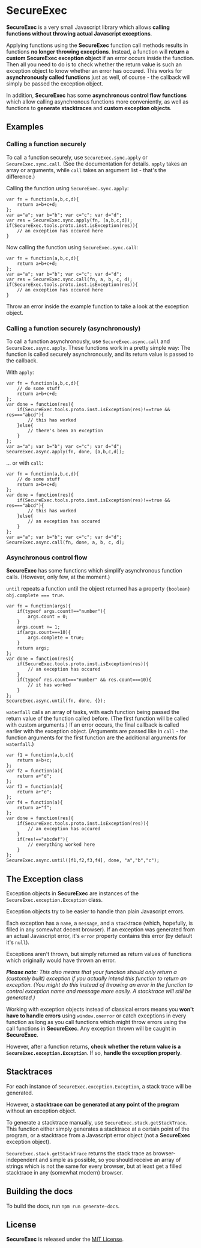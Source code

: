 # SecureExec

**SecureExec** is a very small Javascript library which
allows **calling functions without throwing actual Javascript exceptions**.

Applying functions using the **SecureExec** function call methods results in
functions **no longer throwing exceptions**. Instead, a function
will **return a custom SecureExec exception object** if an error occurs inside
the function. Then all you need to do is to check whether the return value is
such an exception object to know whether an error has occured. This works
for **asynchronously called functions** just as well, of course - the callback
will simply be passed the exception object.

In addition, **SecureExec** has some **asynchronous control flow functions**
which allow calling asynchronous functions more conveniently, as well as
functions to **generate stacktraces** and **custom exception objects**.

## Examples

### Calling a function securely

To call a function securely, use `SecureExec.sync.apply`
or `SecureExec.sync.call`. (See the documentation for details. `apply` takes
an array or arguments, while `call` takes an argument list - that's the
difference.)

Calling the function using `SecureExec.sync.apply`:

```
var fn = function(a,b,c,d){
    return a+b+c+d;
};
var a="a"; var b="b"; var c="c"; var d="d";
var res = SecureExec.sync.apply(fn, [a,b,c,d]);
if(SecureExec.tools.proto.inst.isException(res)){
    // an exception has occured here
}
```
Now calling the function using `SecureExec.sync.call`:

```
var fn = function(a,b,c,d){
    return a+b+c+d;
};
var a="a"; var b="b"; var c="c"; var d="d";
var res = SecureExec.sync.call(fn, a, b, c, d);
if(SecureExec.tools.proto.inst.isException(res)){
    // an exception has occured here
}
```
Throw an error inside the example function to take a look at the exception
object.

### Calling a function securely (asynchronously)

To call a function asynchronously, use `SecureExec.async.call`
and `SecureExec.async.apply`. These functions work in a pretty simple way:
The function is called securely asynchronously, and its return value is passed
to the callback.

With `apply`:

```
var fn = function(a,b,c,d){
    // do some stuff
    return a+b+c+d;
};
var done = function(res){
    if(SecureExec.tools.proto.inst.isException(res)!==true && res==="abcd"){
        // this has worked
    }else{
        // there's been an exception
    }
};
var a="a"; var b="b"; var c="c"; var d="d";
SecureExec.async.apply(fn, done, [a,b,c,d]);
```
... or with `call`:


```
var fn = function(a,b,c,d){
    // do some stuff
    return a+b+c+d;
};
var done = function(res){
    if(SecureExec.tools.proto.inst.isException(res)!==true && res==="abcd"){
        // this has worked
    }else{
        // an exception has occured
    }
};
var a="a"; var b="b"; var c="c"; var d="d";
SecureExec.async.call(fn, done, a, b, c, d);
```

### Asynchronous control flow

**SecureExec** has some functions which simplify asynchronous function calls.
(However, only few, at the moment.)

`until` repeats a function until the object returned has a
property `{boolean} obj.complete === true`.

```
var fn = function(args){
    if(typeof args.count!=="number"){
        args.count = 0;
    }
    args.count += 1;
    if(args.count===10){
        args.complete = true;
    }
    return args;
};
var done = function(res){
    if(SecureExec.tools.proto.inst.isException(res)){
        // an exception has occured
    }
    if(typeof res.count==="number" && res.count===10){
        // it has worked
    }
};
SecureExec.async.until(fn, done, {});
```

`waterfall` calls an array of tasks, with each function being passed the
return value of the function called before. (The first function will be called
with custom arguments.) If an error occurs, the final callback is called
earlier with the exception object. (Arguments are passed like in `call` - the
function arguments for the first function are the additional arguments
for `waterfall`.)

```
var f1 = function(a,b,c){
    return a+b+c;
};
var f2 = function(a){
    return a+"d";
};
var f3 = function(a){
    return a+"e";
};
var f4 = function(a){
    return a+"f";
};
var done = function(res){
    if(SecureExec.tools.proto.inst.isException(res)){
        // an exception has occured
    }
    if(res!=="abcdef"){
        // everything worked here
    }
};
SecureExec.async.until([f1,f2,f3,f4], done, "a","b","c");
```
## The Exception class

Exception objects in **SecureExec** are instances of
the `SecureExec.exception.Exception` class.

Exception objects try to be easier to handle than plain Javascript errors.

Each exception has a `name`, a `message`, and a `stack`trace (which,
hopefully, is filled in any somewhat decent browser). If an exception was
generated from an actual Javascript error, it's `error` property contains
this error (by default it's `null`).

Exceptions aren't thrown, but simply returned as return values of functions
which originally would have thrown an error.

*__Please note__: This also means that your function should only return a
(customly built) exception if you actually intend this function to return
an exception. (You might do this instead of throwing an error in the
function to control exception name and message more easily. A stacktrace
will still be generated.)*

Working with exception objects instead of classical errors means
you **won't have to handle errors** using `window.onerror` or catch exceptions
in every function as long as you call functions which might throw errors
using the call functions in **SecureExec**. Any exception thrown will be caught in **SecureExec**.

However, after a function returns, **check whether the return value is
a `SecureExec.exception.Exception`**. If so, **handle the exception properly**.

## Stacktraces

For each instance of `SecureExec.exception.Exception`, a stack trace will be
generated.

However, a **stacktrace can be generated at any point of the program** without
an exception object.

To generate a stacktrace manually, use `SecureExec.stack.getStackTrace`. This
function either simply generates a stacktrace at a certain point of the
program, or a stacktrace from a Javascript error object (not a **SecureExec**
exception object).

`SecureExec.stack.getStackTrace` returns the stack trace as
browser-independent and simple as possible, so you should receive an array of
strings which is not the same for every browser, but at least get a filled
stacktrace in any (somewhat modern) browser.

## Building the docs

To build the docs, run `npm run generate-docs`.

## License

**SecureExec** is released under the [MIT License](http://opensource.org/licenses/MIT).
